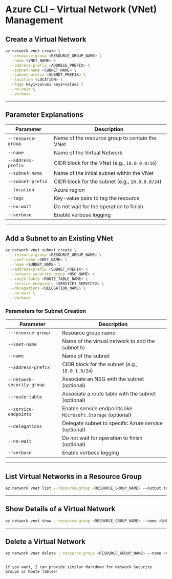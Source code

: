 # Azure CLI – Virtual Network (VNet) Management

## Create a Virtual Network

```bash
az network vnet create \
  --resource-group <RESOURCE_GROUP_NAME> \
  --name <VNET_NAME> \
  --address-prefix <ADDRESS_PREFIX> \
  --subnet-name <SUBNET_NAME> \
  --subnet-prefix <SUBNET_PREFIX> \
  --location <LOCATION> \
  --tags key1=value1 key2=value2 \
  --no-wait \
  --verbose
````

---

## Parameter Explanations

| Parameter          | Description                                     |
| ------------------ | ----------------------------------------------- |
| `--resource-group` | Name of the resource group to contain the VNet  |
| `--name`           | Name of the Virtual Network                     |
| `--address-prefix` | CIDR block for the VNet (e.g., `10.0.0.0/16`)   |
| `--subnet-name`    | Name of the initial subnet within the VNet      |
| `--subnet-prefix`  | CIDR block for the subnet (e.g., `10.0.0.0/24`) |
| `--location`       | Azure region                                    |
| `--tags`           | Key-value pairs to tag the resource             |
| `--no-wait`        | Do not wait for the operation to finish         |
| `--verbose`        | Enable verbose logging                          |

---

## Add a Subnet to an Existing VNet

```bash
az network vnet subnet create \
  --resource-group <RESOURCE_GROUP_NAME> \
  --vnet-name <VNET_NAME> \
  --name <SUBNET_NAME> \
  --address-prefix <SUBNET_PREFIX> \
  --network-security-group <NSG_NAME> \
  --route-table <ROUTE_TABLE_NAME> \
  --service-endpoints <SERVICE1 SERVICE2> \
  --delegations <DELEGATION_NAME> \
  --no-wait \
  --verbose
```

### Parameters for Subnet Creation

| Parameter                  | Description                                                  |
| -------------------------- | ------------------------------------------------------------ |
| `--resource-group`         | Resource group name                                          |
| `--vnet-name`              | Name of the virtual network to add the subnet to             |
| `--name`                   | Name of the subnet                                           |
| `--address-prefix`         | CIDR block for the subnet (e.g., `10.0.1.0/24`)              |
| `--network-security-group` | Associate an NSG with the subnet (optional)                  |
| `--route-table`            | Associate a route table with the subnet (optional)           |
| `--service-endpoints`      | Enable service endpoints like `Microsoft.Storage` (optional) |
| `--delegations`            | Delegate subnet to specific Azure service (optional)         |
| `--no-wait`                | Do not wait for operation to finish (optional)               |
| `--verbose`                | Enable verbose logging                                       |

---

## List Virtual Networks in a Resource Group

```bash
az network vnet list --resource-group <RESOURCE_GROUP_NAME> --output table
```

---

## Show Details of a Virtual Network

```bash
az network vnet show --resource-group <RESOURCE_GROUP_NAME> --name <VNET_NAME> --output json
```

---

## Delete a Virtual Network

```bash
az network vnet delete --resource-group <RESOURCE_GROUP_NAME> --name <VNET_NAME> --yes
```

```

If you want, I can provide similar Markdown for Network Security Groups or Route Tables!
```
